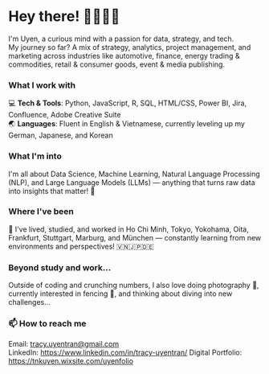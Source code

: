 # Hey there! 🌟🙋🏻‍♀️

I'm Uyen, a curious mind with a passion for data, strategy, and tech. </br>
My journey so far? A mix of strategy, analytics, project management, and marketing across industries like automotive, finance, energy trading & commodities, retail & consumer goods, event & media publishing.

### What I work with
💻 **Tech & Tools**: Python, JavaScript, R, SQL, HTML/CSS, Power BI, Jira, Confluence, Adobe Creative Suite </br>
🌏 **Languages**: Fluent in English & Vietnamese, currently leveling up my German, Japanese, and Korean

### What I'm into
I'm all about Data Science, Machine Learning, Natural Language Processing (NLP), and Large Language Models (LLMs) — anything that turns raw data into insights that matter! 🤖 

### Where I've been
🚀 I've lived, studied, and worked in Ho Chi Minh, Tokyo, Yokohama, Oita, Frankfurt, Stuttgart, Marburg, and München — constantly learning from new environments and perspectives! 🇻🇳🇯🇵🇩🇪 

### Beyond study and work...
Outside of coding and crunching numbers, I also love doing photography 📸, currently interested in fencing 🤺, and thinking about diving into new challenges...

### 📫 How to reach me
Email: tracy.uyentran@gmail.com </br>
LinkedIn: https://www.linkedin.com/in/tracy-uyentran/
Digital Portfolio: https://tnkuyen.wixsite.com/uyenfolio
